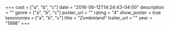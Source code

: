 +++
cast = ["a", "b", "c"]
date = "2016-06-12T14:24:43-04:00"
description = ""
genre = ["a", "b", "c"]
poster_url = ""
rating = "4"
show_poster = true
taxonomies = ["a", "b", "c"]
title = "Zombieland"
trailer_url = ""
year = "1998"
+++

